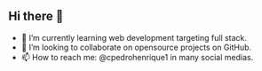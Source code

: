 ## Hi there 👋
 <!-- - 🔭 I’m currently working on learning -->
- 🌱 I’m currently learning web development targeting full stack.
- 👯 I’m looking to collaborate on opensource projects on GitHub.
- 📫 How to reach me: @cpedrohenrique1 in many social medias.
<!-- - 🤔 I’m looking for help with ... -->
<!-- - 💬 Ask me about ... -->
<!-- ⚡ Fun fact: I -->
